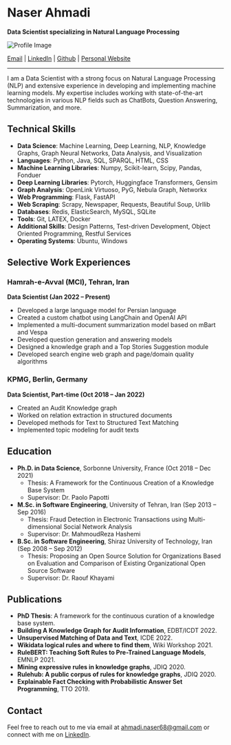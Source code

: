 # Naser Ahmadi

**Data Scientist specializing in Natural Language Processing**

![Profile Image](link_to_your_profile_image)

[Email](mailto:ahmadi.naser68@gmail.com) | [LinkedIn](https://www.linkedin.com/in/naser-ahmadi-ab028419a/) | [Github](https://github.com/naserahmadi) | [Personal Website](naserahmadi.github.io)

---

I am a Data Scientist with a strong focus on Natural Language Processing (NLP) and extensive experience in developing and implementing machine learning models. My expertise includes working with state-of-the-art technologies in various NLP fields such as ChatBots, Question Answering, Summarization, and more.

## Technical Skills

- **Data Science**: Machine Learning, Deep Learning, NLP, Knowledge Graphs, Graph Neural Networks, Data Analysis, and Visualization
- **Languages**: Python, Java, SQL, SPARQL, HTML, CSS
- **Machine Learning Libraries**: Numpy, Scikit-learn, Scipy, Pandas, Fonduer
- **Deep Learning Libraries**: Pytorch, Huggingface Transformers, Gensim
- **Graph Analysis**: OpenLink Virtuoso, PyG, Nebula Graph, Networkx
- **Web Programming**: Flask, FastAPI
- **Web Scraping**: Scrapy, Newspaper, Requests, Beautiful Soup, Urllib
- **Databases**: Redis, ElasticSearch, MySQL, SQLite
- **Tools**: Git, LATEX, Docker
- **Additional Skills**: Design Patterns, Test-driven Development, Object Oriented Programming, Restful Services
- **Operating Systems**: Ubuntu, Windows

## Selective Work Experiences

### Hamrah-e-Avval (MCI), Tehran, Iran
**Data Scientist (Jan 2022 – Present)**
- Developed a large language model for Persian language
- Created a custom chatbot using LangChain and OpenAI API
- Implemented a multi-document summarization model based on mBart and Vespa
- Developed question generation and answering models
- Designed a knowledge graph and a Top Stories Suggestion module
- Developed search engine web graph and page/domain quality algorithms

### KPMG, Berlin, Germany
**Data Scientist, Part-time (Oct 2018 – Jan 2022)**
- Created an Audit Knowledge graph
- Worked on relation extraction in structured documents
- Developed methods for Text to Structured Text Matching
- Implemented topic modeling for audit texts

## Education

- **Ph.D. in Data Science**, Sorbonne University, France (Oct 2018 – Dec 2021)
  - Thesis: A Framework for the Continuous Creation of a Knowledge Base System
  - Supervisor: Dr. Paolo Papotti
- **M.Sc. in Software Engineering**, University of Tehran, Iran (Sep 2013 – Sep 2016)
  - Thesis: Fraud Detection in Electronic Transactions using Multi-dimensional Social Network Analysis
  - Supervisor: Dr. MahmoudReza Hashemi
- **B.Sc. in Software Engineering**, Shiraz University of Technology, Iran (Sep 2008 – Sep 2012)
  - Thesis: Proposing an Open Source Solution for Organizations Based on Evaluation and Comparison of Existing Organizational Open Source Software
  - Supervisor: Dr. Raouf Khayami

## Publications

- **PhD Thesis**: A framework for the continuous curation of a knowledge base system.
- **Building A Knowledge Graph for Audit Information**, EDBT/ICDT 2022.
- **Unsupervised Matching of Data and Text**, ICDE 2022.
- **Wikidata logical rules and where to find them**, Wiki Workshop 2021.
- **RuleBERT: Teaching Soft Rules to Pre-Trained Language Models**, EMNLP 2021.
- **Mining expressive rules in knowledge graphs**, JDIQ 2020.
- **Rulehub: A public corpus of rules for knowledge graphs**, JDIQ 2020.
- **Explainable Fact Checking with Probabilistic Answer Set Programming**, TTO 2019.

## Contact

Feel free to reach out to me via email at [ahmadi.naser68@gmail.com](mailto:ahmadi.naser68@gmail.com) or connect with me on [LinkedIn](your_linkedin_profile).
